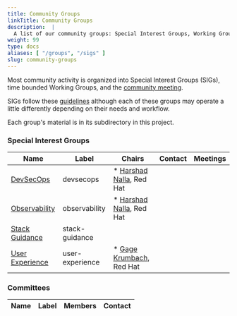 ```yaml
---
title: Community Groups
linkTitle: Community Groups
description:  |
  A list of our community groups: Special Interest Groups, Working Groups, User Groups and Committees.
weight: 99
type: docs
aliases: [ "/groups", "/sigs" ]
slug: community-groups
---
```


<!---
This is an autogenerated file!

Please do not edit this file directly, but instead make changes to the
sigs.yaml file in the project root.

To understand how this file is generated, see https://git.k8s.io/community/generator/README.md

for Thoth we use `podman run --rm -e WHAT -e GO111MODULE=on -e GOPROXY -v $(pwd):/go/src/app:Z golang:1.12 make -C /go/src/app generate`

--->

Most community activity is organized into Special Interest Groups (SIGs),
time bounded Working Groups, and the [community meeting](communication/README.md#weekly-meeting).

SIGs follow these [guidelines](governance.md) although each of these groups may operate a little differently
depending on their needs and workflow.

Each group's material is in its subdirectory in this project.

### Special Interest Groups

| Name | Label | Chairs | Contact | Meetings |
|------|-------|--------|---------|----------|
|[DevSecOps](sig-devsecops/README.md)|devsecops|* [Harshad Nalla](https://github.com/harshad16), Red Hat<br>|
|[Observability](sig-observability/README.md)|observability|* [Harshad Nalla](https://github.com/harshad16), Red Hat<br>|
|[Stack Guidance](sig-stack-guidance/README.md)|stack-guidance||
|[User Experience](sig-user-experience/README.md)|user-experience|* [Gage Krumbach](https://github.com/Gkrumbach07), Red Hat<br>|

### Committees

| Name |  Label | Members | Contact |
|------|--------|---------|---------|
<!-- BEGIN CUSTOM CONTENT -->

<!-- END CUSTOM CONTENT -->
